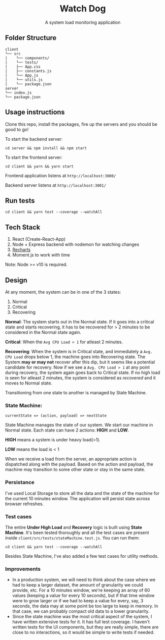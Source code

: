 <div align="center">
    <h1>Watch Dog</h1>
    <p>A system load monitoring application</p>
</div>

## Folder Structure
```
client
└── src
|    └── components/
|    └── tests/
|    ├── App.css
|    ├── constants.js
|    └── App.js
|    └── utils.js
|    └── package.json
server
└── index.js
└── package.json
```

## Usage instructions
Clone this repo, install the packages, fire up the servers and you should be good to go!

To start the backend server: 
```
cd server && npm install && npm start
```

To start the frontend server: 
```
cd client && yarn && yarn start
```


Frontend application listens at `http://localhost:3000/`

Backend server listens at `http://localhost:3001/`


## Run tests

```
cd client && yarn test --coverage --watchAll
```

## Tech Stack
1. React (Create-React-App)
2. Node + Express backend with nodemon for watching changes
3. [Recharts](https://recharts.org/en-US/)
4. Moment.js to work with time

Note: Node >= v10 is required.

## Design
At any moment, the system can be in one of the 3 states:
1. Normal
2. Critical
3. Recovering

**Normal**: The system starts out in the Normal state. If it goes into a critical state and starts recovering, it has to be recovered for > 2 minutes to be considered in the Normal state again.

**Critical**: When the `Avg CPU Load > 1` for atleast 2 minutes.

**Recovering**: When the system is in Critical state, and immediately a `Avg. CPU Load` drops below 1, the machine goes into Recovering state. The System **may or may not** recover after this dip, but it seems like a potential candidate for recovery. Now if we see a `Avg. CPU Load > 1` at any point during recovery, the system again goes back to Critical state. If no high load is seen for atleast 2 minutes, the system is considered as *recovered* and it moves to Normal state.

Transitioning from one state to another is managed by State Machine.


### State Machine:

```
currentState => (action, payload) => nextState
```

State Machine manages the state of our system. We start our machine in Normal state. Each state can have 2 actions: **HIGH** and **LOW**.

**HIGH** means a system is under heavy load(>1).

**LOW** means the load is < 1

When we receive a load from the server, an appropriate action is dispatched along with the payload. Based on the action and payload, the machine may transition to some other state or stay in the same state.

### Persistance
I've used Local Storage to store all the data and the state of the machine for the current 10 minutes window. The application will persist state across browser refreshes.

### Test cases
The entire **Under High Load** and **Recovery** logic is built using **State Machine**.
It's been tested thoroughly and all the test cases are present inside `client/src/tests/stateMachine.test.js`. You can run them:

```
cd client && yarn test --coverage --watchAll
```

Besides State Machine, I've also added a few test cases for utility methods.


### Improvements
- In a production system, we will need to think about the case where we had to keep a larger dataset, the amount of granularity we could provide, etc.  For a 10 minutes window, we're keeping an array of 60 values (keeping a value for every 10 seconds), but if that time window were to grow larger or if we had to keep a value for every, say, 3 seconds, the data may at some point be too large to keep in memory. In that case, we can probably compact old data to a lower granularity.
- Since the state machine was the most critical aspect of the system, I have written extensive tests for it. It has full test coverage. I haven't written tests for the UI components, but they are really simple, there are close to no interactions, so it would be simple to write tests if needed.
